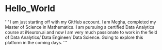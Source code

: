 # Hello_World
'''
I am just starting off with my GitHub account. I am Megha, completed my Master of Science in Mathematics. I am pursuing a certified Data Analytics course at iNeuron.ai and now I am very much passionate to work in the field of Data Analytics/ Data Engineer/ Data Science. Going to explore this platform in the coming days.
'''
